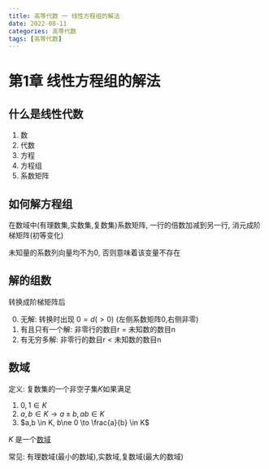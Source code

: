 ```yaml
---
title: 高等代数 一 线性方程组的解法
date: 2022-08-11
categories: 高等代数
tags: [高等代数]
---
```


# 第1章 线性方程组的解法

## 什么是线性代数

1. 数
2. 代数
3. 方程
4. 方程组
5. 系数矩阵

## 如何解方程组

在数域中(有理数集,实数集,复数集)系数矩阵, 一行的倍数加减到另一行, 消元成阶梯矩阵(初等变化)

未知量的系数列向量均不为0, 否则意味着该变量不存在

## 解的组数

转换成阶梯矩阵后

0. 无解: 转换时出现 $0 = d(>0)$ (左侧系数矩阵0,右侧非零)
2. 有且只有一个解: 非零行的数目r = 未知数的数目n 
3. 有无穷多解: 非零行的数目r < 未知数的数目n


## 数域

定义: 复数集的一个非空子集$K$如果满足

1. $0,1\in K$
2. $a,b\in K \to a \pm b , ab\in K$
3. $a,b \in K, b\ne 0 \to \frac{a}{b} \in K$

$K$ 是一个[数域](#数域)

常见: 有理数域(最小的数域),实数域,复数域(最大的数域)